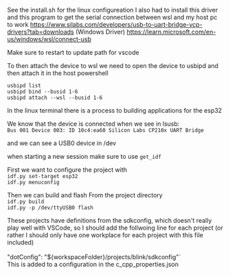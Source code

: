 See the install.sh for the linux configureation
I also had to install this driver and this program to get the serial connection between wsl and my host pc to work
https://www.silabs.com/developers/usb-to-uart-bridge-vcp-drivers?tab=downloads (Windows Driver)
https://learn.microsoft.com/en-us/windows/wsl/connect-usb

Make sure to restart to update path for vscode

To then attach the device to wsl we need to open the device to usbipd and then attach it in the host powershell

`usbipd list`<br>
`usbipd bind --busid 1-6 `<br>
`usbipd attach --wsl --busid 1-6  `<br>


In  the linux terminal there is a process to building applications for the esp32

We know that the device is connected when we see in lsusb:<br>
`Bus 001 Device 003: ID 10c4:ea60 Silicon Labs CP210x UART Bridge`

and we can see a USB0 device in /dev

when starting a new session make sure to use 
`get_idf`


First we want to configure the project with <br>
`idf.py set-target esp32`<br>
`idf.py menuconfig`

Then we can build and flash
From the project directory<br>
`idf.py build`<br>
`idf.py -p /dev/ttyUSB0 flash`<br>

These projects have definitions from the sdkconfig, which doesn't really play well with VSCode, so I should add the follwoing line for each project (or rather I should only have one workplace for each project with this file included)
       <br><br>"dotConfig": "${workspaceFolder}/projects/blink/sdkconfig"`<br>
This is added to a configuration in the c_cpp_properties.json